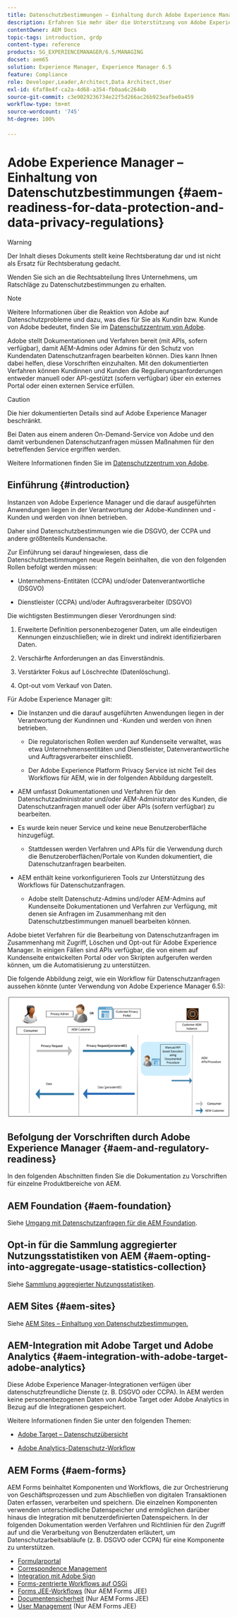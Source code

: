 ```yaml
---
title: Datenschutzbestimmungen – Einhaltung durch Adobe Experience Manager
description: Erfahren Sie mehr über die Unterstützung von Adobe Experience Manager für die verschiedenen Datenschutzbestimmungen. Dazu gehören die Datenschutz-Grundverordnung (DSGVO) der EU, der kalifornische Consumer Privacy Act und die Einhaltung der Vorschriften bei der Implementierung eines neuen AEM-Projekts.
contentOwner: AEM Docs
topic-tags: introduction, grdp
content-type: reference
products: SG_EXPERIENCEMANAGER/6.5/MANAGING
docset: aem65
solution: Experience Manager, Experience Manager 6.5
feature: Compliance
role: Developer,Leader,Architect,Data Architect,User
exl-id: 6faf8e4f-ca2a-4d68-a354-fb0aa6c2644b
source-git-commit: c3e9029236734e22f5d266ac26b923eafbe0a459
workflow-type: tm+mt
source-wordcount: '745'
ht-degree: 100%

---
```


# Adobe Experience Manager – Einhaltung von Datenschutzbestimmungen {#aem-readiness-for-data-protection-and-data-privacy-regulations}

>[!WARNING]
>
>Der Inhalt dieses Dokuments stellt keine Rechtsberatung dar und ist nicht als Ersatz für Rechtsberatung gedacht.
>
>Wenden Sie sich an die Rechtsabteilung Ihres Unternehmens, um Ratschläge zu Datenschutzbestimmungen zu erhalten.

>[!NOTE]
>
>Weitere Informationen über die Reaktion von Adobe auf Datenschutzprobleme und dazu, was dies für Sie als Kundin bzw. Kunde von Adobe bedeutet, finden Sie im [Datenschutzzentrum von Adobe](https://www.adobe.com/de/privacy.html).

Adobe stellt Dokumentationen und Verfahren bereit (mit APIs, sofern verfügbar), damit AEM-Admins oder Admins für den Schutz von Kundendaten Datenschutzanfragen bearbeiten können. Dies kann Ihnen dabei helfen, diese Vorschriften einzuhalten. Mit den dokumentierten Verfahren können Kundinnen und Kunden die Regulierungsanforderungen entweder manuell oder API-gestützt (sofern verfügbar) über ein externes Portal oder einen externen Service erfüllen.

>[!CAUTION]
>
>Die hier dokumentierten Details sind auf Adobe Experience Manager beschränkt.
>
>Bei Daten aus einem anderen On-Demand-Service von Adobe und den damit verbundenen Datenschutzanfragen müssen Maßnahmen für den betreffenden Service ergriffen werden.
>
>Weitere Informationen finden Sie im [Datenschutzzentrum von Adobe](https://www.adobe.com/de/privacy.html).

## Einführung {#introduction}

Instanzen von Adobe Experience Manager und die darauf ausgeführten Anwendungen liegen in der Verantwortung der Adobe-Kundinnen und -Kunden und werden von ihnen betrieben.

Daher sind Datenschutzbestimmungen wie die DSGVO, der CCPA und andere größtenteils Kundensache.

Zur Einführung sei darauf hingewiesen, dass die Datenschutzbestimmungen neue Regeln beinhalten, die von den folgenden Rollen befolgt werden müssen:

* Unternehmens-Entitäten (CCPA) und/oder Datenverantwortliche (DSGVO)

* Dienstleister (CCPA) und/oder Auftragsverarbeiter (DSGVO)

Die wichtigsten Bestimmungen dieser Verordnungen sind:

1. Erweiterte Definition personenbezogener Daten, um alle eindeutigen Kennungen einzuschließen; wie in direkt und indirekt identifizierbaren Daten.

2. Verschärfte Anforderungen an das Einverständnis.

3. Verstärkter Fokus auf Löschrechte (Datenlöschung).

4. Opt-out vom Verkauf von Daten.

Für Adobe Experience Manager gilt:

* Die Instanzen und die darauf ausgeführten Anwendungen liegen in der Verantwortung der Kundinnen und -Kunden und werden von ihnen betrieben.

   * Die regulatorischen Rollen werden auf Kundenseite verwaltet, was etwa Unternehmensentitäten und Dienstleister, Datenverantwortliche und Auftragsverarbeiter einschließt.

   * Der Adobe Experience Platform Privacy Service ist nicht Teil des Workflows für AEM, wie in der folgenden Abbildung dargestellt.

* AEM umfasst Dokumentationen und Verfahren für den Datenschutzadministrator und/oder AEM-Administrator des Kunden, die Datenschutzanfragen manuell oder über APIs (sofern verfügbar) zu bearbeiten.

* Es wurde kein neuer Service und keine neue Benutzeroberfläche hinzugefügt.

   * Stattdessen werden Verfahren und APIs für die Verwendung durch die Benutzeroberflächen/Portale von Kunden dokumentiert, die Datenschutzanfragen bearbeiten.

* AEM enthält keine vorkonfigurieren Tools zur Unterstützung des Workflows für Datenschutzanfragen.

   * Adobe stellt Datenschutz-Admins und/oder AEM-Admins auf Kundenseite Dokumentationen und Verfahren zur Verfügung, mit denen sie Anfragen im Zusammenhang mit den Datenschutzbestimmungen manuell bearbeiten können.

Adobe bietet Verfahren für die Bearbeitung von Datenschutzanfragen im Zusammenhang mit Zugriff, Löschen und Opt-out für Adobe Experience Manager. In einigen Fällen sind APIs verfügbar, die von einem auf Kundenseite entwickelten Portal oder von Skripten aufgerufen werden können, um die Automatisierung zu unterstützen.

Die folgende Abbildung zeigt, wie ein Workflow für Datenschutzanfragen aussehen könnte (unter Verwendung von Adobe Experience Manager 6.5):

![Datenschutz](assets/data-protection-and-privacy-01.png)

## Befolgung der Vorschriften durch Adobe Experience Manager {#aem-and-regulatory-readiness}

In den folgenden Abschnitten finden Sie die Dokumentation zu Vorschriften für einzelne Produktbereiche von AEM.

## AEM Foundation {#aem-foundation}

Siehe [Umgang mit Datenschutzanfragen für die AEM Foundation](/help/sites-administering/handling-gdpr-requests-for-aem-platform.md).

## Opt-in für die Sammlung aggregierter Nutzungsstatistiken von AEM {#aem-opting-into-aggregate-usage-statistics-collection}

Siehe [Sammlung aggregierter Nutzungsstatistiken](/help/sites-deploying/opt-in-aggregated-usage-statistics.md).

## AEM Sites {#aem-sites}

Siehe [AEM Sites – Einhaltung von Datenschutzbestimmungen.](/help/sites-administering/gdpr-compliance-sites.md)

## AEM-Integration mit Adobe Target und Adobe Analytics {#aem-integration-with-adobe-target-adobe-analytics}

Diese Adobe Experience Manager-Integrationen verfügen über datenschutzfreundliche Dienste (z. B. DSGVO oder CCPA). In AEM werden keine personenbezogenen Daten von Adobe Target oder Adobe Analytics in Bezug auf die Integrationen gespeichert.

Weitere Informationen finden Sie unter den folgenden Themen:

* [Adobe Target – Datenschutzübersicht](https://developer.adobe.com/target/before-implement/privacy/cmp-privacy-and-general-data-protection-regulation/?lang=de)

* [Adobe Analytics-Datenschutz-Workflow](https://experienceleague.adobe.com/docs/analytics/admin/admin-tools/data-governance/an-gdpr-workflow.html?lang=de)

## AEM Forms {#aem-forms}

AEM Forms beinhaltet Komponenten und Workflows, die zur Orchestrierung von Geschäftsprozessen und zum Abschließen von digitalen Transaktionen Daten erfassen, verarbeiten und speichern. Die einzelnen Komponenten verwenden unterschiedliche Datenspeicher und ermöglichen darüber hinaus die Integration mit benutzerdefinierten Datenspeichern. In der folgenden Dokumentation werden Verfahren und Richtlinien für den Zugriff auf und die Verarbeitung von Benutzerdaten erläutert, um Datenschutzarbeitsabläufe (z. B. DSGVO oder CCPA) für eine Komponente zu unterstützen.

* [Formularportal](/help/forms/using/forms-portal-handling-user-data.md)
* [Correspondence Management](/help/forms/using/correspondence-management-handling-user-data.md)
* [Integration mit Adobe Sign](/help/forms/using/integration-adobe-sign-handling-user-data.md)
* [Forms-zentrierte Workflows auf OSGi](/help/forms/using/forms-workflow-osgi-handling-user-data.md)
* [Forms JEE-Workflows](/help/forms/using/forms-workflow-jee-handling-user-data.md) (Nur AEM Forms JEE)
* [Documentensicherheit](/help/forms/using/document-security-handling-user-data.md) (Nur AEM Forms JEE)
* [User Management](/help/forms/using/user-management-handling-user-data.md) (Nur AEM Forms JEE)
